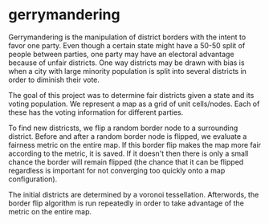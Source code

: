# gerrymandering

Gerrymandering is the manipulation of district borders with the intent to favor one party. Even though a certain state might have a 50-50 split of people between parties, one party may have an electoral advantage because of unfair districts. One way districts may be drawn with bias is when a city with large minority population is split into several districts in order to diminish their vote.

The goal of this project was to determine fair districts given a state and its voting population. We represent a map as a grid of unit cells/nodes. Each of these has the voting information for different parties.

To find new districsts, we flip a random border node to a surrounding district. Before and after a random border node is flipped, we evaluate a fairness metric on the entire map. If this border flip makes the map more fair according to the metric, it is saved. If it doesn't then there is only a small chance the border will remain flipped (the chance that it can be flipped regardless is important for not converging too quickly onto a map configuration).

The initial districts are determined by a voronoi tessellation. Afterwords, the border flip algorithm is run repeatedly in order to take advantage of the metric on the entire map.
